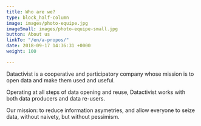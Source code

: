 ```yaml
---
title: Who are we?
type: block_half-column
image: images/photo-equipe.jpg
imageSmall: images/photo-equipe-small.jpg
button: About us
linkTo: "/en/a-propos/"
date: 2018-09-17 14:36:31 +0000
weight: 100

---
```

Datactivist is a cooperative and participatory company whose mission is to open data and make them used and useful.

Operating at all steps of data opening and reuse, Datactivist works with both data producers and data re-users.

Our mission: to reduce information asymetries, and allow everyone to seize data, without naivety, but without pessimism.